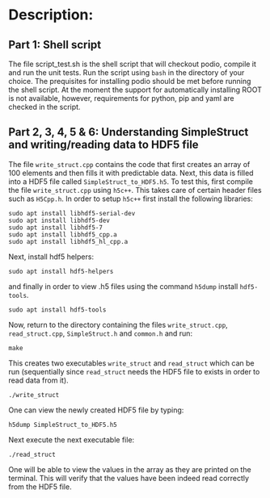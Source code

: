 # Description:

## Part 1: Shell script
The file script_test.sh is the shell script that will checkout podio, compile it and run the unit tests. Run the script using `bash` in the directory of your choice. The prequisites for installing podio should be met before running the shell script. At the moment the support for automatically installing ROOT is not available, however, requirements for python, pip and yaml are checked in the script. 

## Part 2, 3, 4, 5 & 6: Understanding SimpleStruct and writing/reading data to HDF5 file
The file `write_struct.cpp` contains the code that first creates an array of 100 elements and then fills it with predictable data. Next, this data is filled into a HDF5 file called `SimpleStruct_to_HDF5.h5`. To test this, first compile the file `write_struct.cpp` using `h5c++`. This takes care of certain header files such as `H5Cpp.h`. In order to setup `h5c++` first install the following libraries:

`sudo apt install libhdf5-serial-dev`  
`sudo apt install libhdf5-dev`  
`sudo apt install libhdf5-7`  
`sudo apt install libhdf5_cpp.a`  
`sudo apt install libhdf5_hl_cpp.a`  

Next, install hdf5 helpers:

`sudo apt install hdf5-helpers`  

and finally in order to view .h5 files using the command `h5dump` install `hdf5-tools`. 

`sudo apt install hdf5-tools`  

Now, return to the directory containing the files `write_struct.cpp`, `read_struct.cpp`, `SimpleStruct.h` and `common.h` and run:

`make`  

This creates two executables `write_struct` and `read_struct` which can be run (sequentially since `read_struct` needs the HDF5 file to exists in order to read data from it). 

`./write_struct`  

One can view the newly created HDF5 file by typing:

`h5dump SimpleStruct_to_HDF5.h5`  

Next execute the next executable file:

`./read_struct`  

One will be able to view the values in the array as they are printed on the terminal. This will verify that the values have been indeed read correctly from the HDF5 file. 

